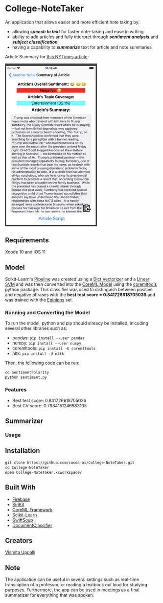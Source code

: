 # College-NoteTaker

An application that allows easier and more efficient note taking by:
- allowing ***speech to text*** for faster note-taking and ease in writing
- ability to add articles and fully interpret through ***sentiment analysis*** and ***subject classification***
- having a capability to ***summarize*** text for article and note summaries

Article Summary for [this NYTimes article](https://www.nytimes.com/2018/07/14/world/europe/uk-trump-scotland-golf.html?action=click&module=TrendingGrid&region=TrendingTop&pgtype=collection):

<img src="SummaryOfArticle.png" width="300">

## Requirements

Xcode 10 and iOS 11

## Model

Scikit-Learn's [Pipeline](http://scikit-learn.org/stable/modules/generated/sklearn.pipeline.Pipeline.html) was created using a [Dict Vectorizer](http://scikit-learn.org/stable/modules/generated/sklearn.feature_extraction.DictVectorizer.html) and a [Linear SVM](http://scikit-learn.org/stable/modules/generated/sklearn.svm.LinearSVC.html) and was then converted into the [CoreML Model](https://developer.apple.com/documentation/coreml) using the [coremltools](https://developer.apple.com/documentation/coreml/converting_trained_models_to_core_ml) python package. This classifier was used to distinguish between positive and negative phrases with the **best test score = 0.841726618705036** and was trained with the [Epinions](http://boston.lti.cs.cmu.edu/classes/95-865-K/HW/HW3/) set.

### Running and Converting the Model 

To run the model, python and pip should already be installed, inlcuding several other libraries such as:
- pandas: ```pip install --user pandas```
- numpy: ```pip install --user numpy```
- coremltools: ```pip install -U coremltools```
- nltk: ```pip install -U nltk```

Then, the following code can be run:
```
cd SentimentPolarity
python sentiment.py
```

### Features

- Best test score: 0.841726618705036
- Best CV score: 0.7884151246983105

## Summarizer

### Usage

## Installation
```
git clone https://github.com/cocoa-ai/College-NoteTaker.git
cd College-NoteTaker
open College-NoteTaker.xcworkspace/
```
## Built With
- [Firebase](https://firebase.google.com/)
- [SiriKit](https://developer.apple.com/sirikit/)
- [CoreML Framework](https://developer.apple.com/documentation/coreml)
- [Scikit-Learn](http://scikit-learn.org/stable/)
- [SwiftSoup](https://github.com/scinfu/SwiftSoup)
- [DocumentClassifier](https://github.com/toddkramer/DocumentClassifier)

## Creators

[Vismita Uppalli](https://github.com/vuppalli)

## Note

The application can be useful in several settings such as real-time transciption of a professor, or reading a textbook out loud for studying purposes. Furthermore, the app can be used in meetings as a final summarizer for everything that was spoken.
